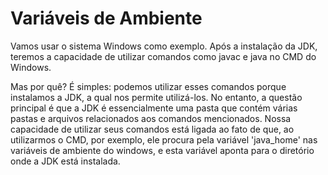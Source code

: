 # Variáveis de Ambiente

Vamos usar o sistema Windows como exemplo. Após a instalação da JDK, teremos a capacidade de utilizar comandos como javac e java no CMD do Windows.

Mas por quê? É simples: podemos utilizar esses comandos porque instalamos a JDK, a qual nos permite utilizá-los. No entanto, 
a questão principal é que a JDK é essencialmente uma pasta que contém várias pastas e arquivos relacionados aos comandos mencionados. 
Nossa capacidade de utilizar seus comandos está ligada ao fato de que, ao utilizarmos o CMD, por exemplo, ele procura pela variável 
'java_home' nas variáveis de ambiente do windows, e esta variável aponta para o diretório onde a JDK está instalada.
